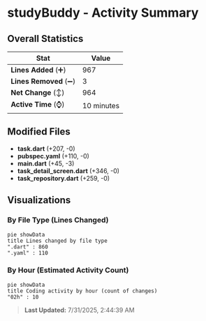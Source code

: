 # studyBuddy - Activity Summary 

## Overall Statistics

| Stat                   | Value                                                             |
| ---------------------- | ----------------------------------------------------------------- |
| **Lines Added** (➕)   | 967                                          |
| **Lines Removed** (➖) | 3                                        |
| **Net Change** (↕)    | 964                |
| **Active Time** (⌚)   | 10 minutes |


## Modified Files
- **task.dart** (+207, -0)
- **pubspec.yaml** (+110, -0)
- **main.dart** (+45, -3)
- **task_detail_screen.dart** (+346, -0)
- **task_repository.dart** (+259, -0)

## Visualizations

### By File Type (Lines Changed)

```mermaid
pie showData
title Lines changed by file type
".dart" : 860
".yaml" : 110
```

### By Hour (Estimated Activity Count)

```mermaid
pie showData
title Coding activity by hour (count of changes)
"02h" : 10
```


> **Last Updated:** 7/31/2025, 2:44:39 AM
